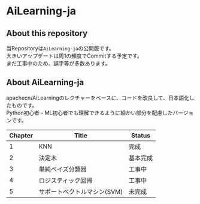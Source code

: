 # AiLearning-ja

## About this repository
当Repositoryは`AiLearning-ja`の公開版です。  
大きいアップデートは周1の頻度でCommitする予定です。  
まだ工事中のため、誤字等が多数あります。

## About AiLearning-ja
apachecn/AiLearningのレクチャーをベースに、コードを改良して、日本語化したものです。  
Python初心者・ML初心者でも理解できるように細かい部分を配慮したバージョンです。

| Chapter | Title | Status |
| ------------- | ------------- | ------------- |
| 1  | KNN  | 完成  |
| 2  | 決定木  | 基本完成  |
| 3  | 単純ベイズ分類器  | 工事中  |
| 4  | ロジスティック回帰  | 工事中  |
| 5  | サポートベクトルマシン(SVM)  | 未完成  |
